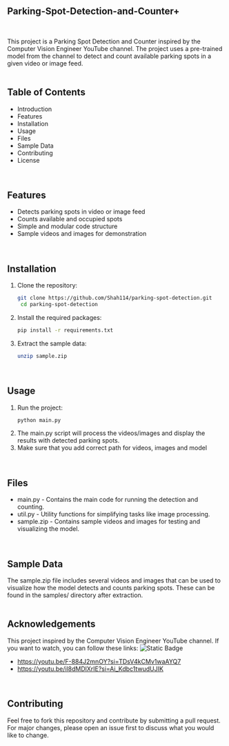 ## Parking-Spot-Detection-and-Counter+
<br/>

This project is a Parking Spot Detection and Counter inspired by the Computer Vision Engineer YouTube channel. The project uses a pre-trained model from the channel to detect and count available parking spots in a given video or image feed. <br/>
<br/>

## Table of Contents
* Introduction
* Features
* Installation
* Usage
* Files
* Sample Data
* Contributing
* License <br/>
<br/>

## Features
* Detects parking spots in video or image feed
* Counts available and occupied spots
* Simple and modular code structure
* Sample videos and images for demonstration <br/>
<br/>

## Installation
1. Clone the repository:
   ```bash
   git clone https://github.com/Shah114/parking-spot-detection.git
    cd parking-spot-detection
   ```
2. Install the required packages:
   ```bash
   pip install -r requirements.txt
   ```
3. Extract the sample data:
   ```bash
   unzip sample.zip
   ```
<br/>

## Usage
1. Run the project:
   ```bash
   python main.py
   ```
2. The main.py script will process the videos/images and display the results with detected parking spots.
3. Make sure that you add correct path for videos, images and model <br/>
<br/>

## Files
* main.py - Contains the main code for running the detection and counting.
* util.py - Utility functions for simplifying tasks like image processing.
* sample.zip - Contains sample videos and images for testing and visualizing the model. <br/>
<br/>

## Sample Data
The sample.zip file includes several videos and images that can be used to visualize how the model detects and counts parking spots. These can be found in the samples/ directory after extraction. <br/>
<br/>

## Acknowledgements
This project inspired by the Computer Vision Engineer YouTube channel. If you want to watch, you can follow these links:
![Static Badge](https://img.shields.io/badge/YouTube-Link?link=https%3A%2F%2Fyoutube.com%2F%40computervisionengineer%3Fsi%3DjSwsOhUDlM9Gz7JZ) <br/>
* https://youtu.be/F-884J2mnOY?si=TDsV4kCMv1waAYQ7
* https://youtu.be/il8dMDlXrIE?si=Ai_Kdbc1twudUJIK <br/>
<br/>

## Contributing
Feel free to fork this repository and contribute by submitting a pull request. For major changes, please open an issue first to discuss what you would like to change. 
